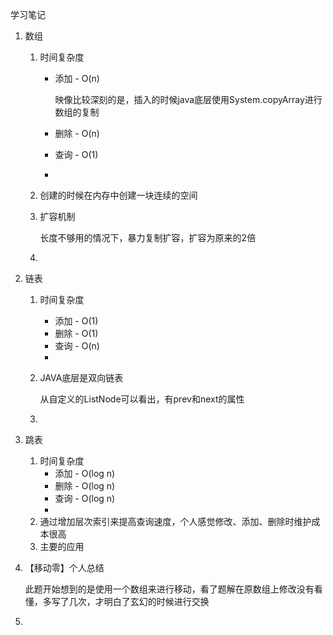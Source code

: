 学习笔记

1. 数组

   1. 时间复杂度

      - 添加 - O(n)

        映像比较深刻的是，插入的时候java底层使用System.copyArray进行数组的复制

      - 删除 - O(n)

      - 查询 - O(1)

      - 

   2. 创建的时候在内存中创建一块连续的空间

   3. 扩容机制

      长度不够用的情况下，暴力复制扩容，扩容为原来的2倍

   4. 

      

2. 链表

   1. 时间复杂度

      - 添加 - O(1)
      - 删除 - O(1)
      - 查询 - O(n)
      - 

   2. JAVA底层是双向链表

      从自定义的ListNode可以看出，有prev和next的属性

   3. 

3. 跳表

   1. 时间复杂度
      - 添加 - O(log n)
      - 删除 - O(log n)
      - 查询 - O(log n)
      - 
   2. 通过增加层次索引来提高查询速度，个人感觉修改、添加、删除时维护成本很高
   3. 主要的应用

4. 【移动零】个人总结

   此题开始想到的是使用一个数组来进行移动，看了题解在原数组上修改没有看懂，多写了几次，才明白了玄幻的时候进行交换

5. 
